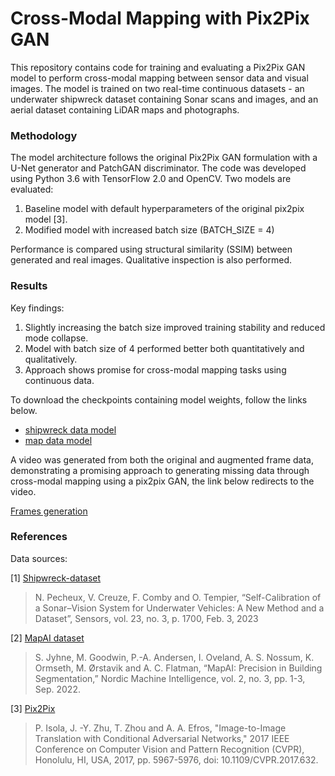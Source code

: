 # Cross-Modal Mapping with Pix2Pix GAN
This repository contains code for training and evaluating a Pix2Pix GAN model to perform cross-modal mapping between sensor data and visual images. The model is trained on two real-time continuous datasets - an underwater shipwreck dataset containing Sonar scans and images, and an aerial dataset containing LiDAR maps and photographs.


### Methodology

The model architecture follows the original Pix2Pix GAN formulation with a U-Net generator and PatchGAN discriminator. The code was developed using Python 3.6 with TensorFlow 2.0 and OpenCV. 
Two models are evaluated:

1. Baseline model with default hyperparameters of the original pix2pix model [3].
2. Modified model with increased batch size (BATCH_SIZE = 4)

Performance is compared using structural similarity (SSIM) between generated and real images. Qualitative inspection is also performed.


### Results

Key findings:

1. Slightly increasing the batch size improved training stability and reduced mode collapse.
2. Model with batch size of 4 performed better both quantitatively and qualitatively.
3. Approach shows promise for cross-modal mapping tasks using continuous data.

To download the checkpoints containing model weights, follow the links below.

- [shipwreck data model](https://mega.nz/folder/uVcgRbCL#n_pWXaeslc8o-iJARUq5Rw)
- [map data model](https://mega.nz/folder/eB8RQQYZ#Lun6gqoyss876H07y80ZBw)

A video was generated from both the original and augmented frame data, demonstrating a promising approach to generating missing data through cross-modal mapping using a pix2pix GAN, the link below redirects to the video.

[Frames generation](https://vimeo.com/858667797)


### References

Data sources:

[1] [Shipwreck-dataset](https://gite.lirmm.fr/shipwreck/shipwreck-dataset)
> N. Pecheux, V. Creuze, F. Comby and O. Tempier, “Self-Calibration of a Sonar–Vision System for Underwater Vehicles: A New Method and a Dataset”, Sensors, vol. 23, no. 3, p. 1700, Feb. 3, 2023

[2] [MapAI dataset](https://huggingface.co/datasets/sjyhne/mapai_dataset)
> S. Jyhne, M. Goodwin, P.-A. Andersen, I. Oveland, A. S. Nossum, K. Ormseth, M. Ørstavik and A. C. Flatman, “MapAI: Precision in Building Segmentation,” Nordic Machine Intelligence, vol. 2, no. 3, pp. 1-3, Sep. 2022.

[3] [Pix2Pix](https://www.tensorflow.org/tutorials/generative/pix2pix)
> P. Isola, J. -Y. Zhu, T. Zhou and A. A. Efros, "Image-to-Image Translation with Conditional Adversarial Networks," 2017 IEEE Conference on Computer Vision and Pattern Recognition (CVPR), Honolulu, HI, USA, 2017, pp. 5967-5976, doi: 10.1109/CVPR.2017.632.
